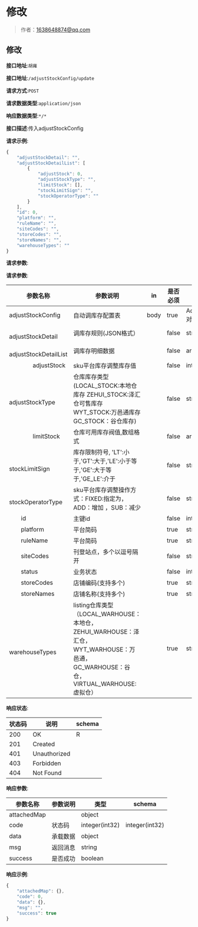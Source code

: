 # 修改

> 作者：1638648874@qq.com

## 修改
**接口地址**:`胡雍`

**接口地址**:`/adjustStockConfig/update`


**请求方式**:`POST`


**请求数据类型**:`application/json`


**响应数据类型**:`*/*`


**接口描述**:传入adjustStockConfig


**请求示例**:


```javascript
{
	"adjustStockDetail": "",
	"adjustStockDetailList": [
		{
			"adjustStock": 0,
			"adjustStockType": "",
			"limitStock": [],
			"stockLimitSign": "",
			"stockOperatorType": ""
		}
	],
	"id": 0,
	"platform": "",
	"ruleName": "",
	"siteCodes": "",
	"storeCodes": "",
	"storeNames": "",
	"warehouseTypes": ""
}
```


**请求参数**:


**请求参数**:


| 参数名称 | 参数说明 | in    | 是否必须 | 数据类型 | schema |
| -------- | -------- | ----- | -------- | -------- | ------ |
|adjustStockConfig|自动调库存配置表|body|true|AdjustStockConfig对象|AdjustStockConfig对象|
|&emsp;&emsp;adjustStockDetail|调库存规则(JSON格式）||false|string||
|&emsp;&emsp;adjustStockDetailList|调库存明细数据||false|array|AdjustStockDetail对象|
|&emsp;&emsp;&emsp;&emsp;adjustStock|sku平台库存调整库存值||false|integer(int32)||
|&emsp;&emsp;&emsp;&emsp;adjustStockType|仓库库存类型(LOCAL_STOCK:本地仓库存 ZEHUI_STOCK:泽汇仓可售库存 WYT_STOCK:万邑通库存 GC_STOCK：谷仓库存)||false|string||
|&emsp;&emsp;&emsp;&emsp;limitStock|仓库可用库存阀值,数组格式||false|array|integer|
|&emsp;&emsp;&emsp;&emsp;stockLimitSign|库存限制符号, 'LT':小于,'GT':大于,'LE':小于等于,'GE':大于等于,'GE_LE':介于||false|string||
|&emsp;&emsp;&emsp;&emsp;stockOperatorType|sku平台库存调整操作方式：FIXED:指定为，ADD：增加 ，SUB：减少||false|string||
|&emsp;&emsp;id|主键id||false|integer(int64)||
|&emsp;&emsp;platform|平台简码||true|string||
|&emsp;&emsp;ruleName|平台简码||true|string||
|&emsp;&emsp;siteCodes|刊登站点，多个以逗号隔开||false|string||
|&emsp;&emsp;status|业务状态||false|integer(int32)||
|&emsp;&emsp;storeCodes|店铺编码(支持多个)||true|string||
|&emsp;&emsp;storeNames|店铺名称(支持多个)||true|string||
|&emsp;&emsp;warehouseTypes|listing仓库类型（LOCAL_WARHOUSE：本地仓，ZEHUI_WARHOUSE：泽汇仓，WYT_WARHOUSE：万邑通，GC_WARHOUSE：谷仓，VIRTUAL_WARHOUSE:虚拟仓）	||true|string||


**响应状态**:


| 状态码 | 说明 | schema |
| -------- | -------- | ----- | 
|200|OK|R|
|201|Created||
|401|Unauthorized||
|403|Forbidden||
|404|Not Found|||


**响应参数**:


| 参数名称 | 参数说明 | 类型 | schema |
| -------- | -------- | ----- |----- | 
|attachedMap||object||
|code|状态码|integer(int32)|integer(int32)|
|data|承载数据|object||
|msg|返回消息|string||
|success|是否成功|boolean|||


**响应示例**:
```javascript
{
	"attachedMap": {},
	"code": 0,
	"data": {},
	"msg": "",
	"success": true
}
```